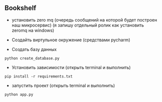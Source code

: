 ## Bookshelf

* установить zero mq (очередь сообщений на которой будет построен наш микросервис)
(я запишу отдельный ролик как установить zeromq на windows)

* Создайть виртульное окружение (средствами pycharm)

* Создать базу данных
```shell script
python create_database.py
```

* Установить зависимости (открыть terminal и выполнить)
```shell script
pip install -r requirements.txt
```

* запустить проект (открыть terminal и выполнить)

```shell script
python app.py
```